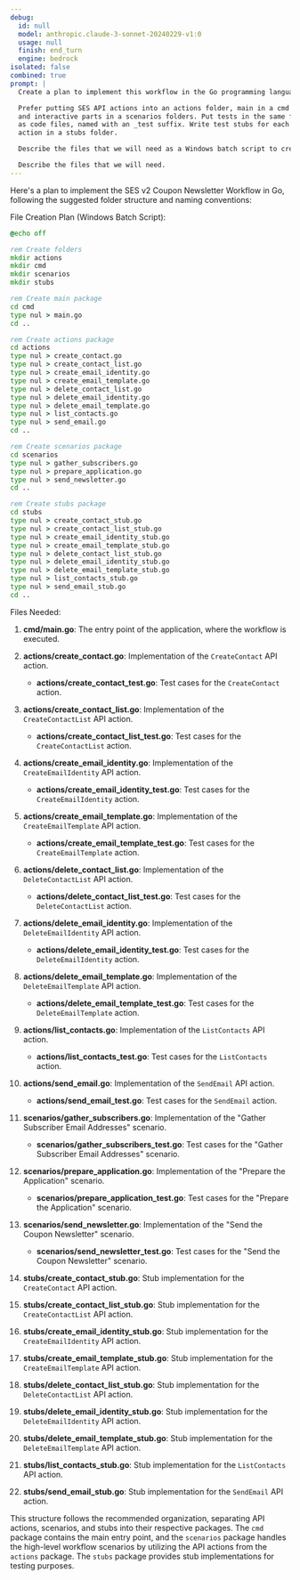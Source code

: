 ```yaml
---
debug:
  id: null
  model: anthropic.claude-3-sonnet-20240229-v1:0
  usage: null
  finish: end_turn
  engine: bedrock
isolated: false
combined: true
prompt: |
  Create a plan to implement this workflow in the Go programming language.

  Prefer putting SES API actions into an actions folder, main in a cmd folder,
  and interactive parts in a scenarios folders. Put tests in the same folder
  as code files, named with an _test suffix. Write test stubs for each API
  action in a stubs folder.

  Describe the files that we will need as a Windows batch script to create their outlines.

  Describe the files that we will need.
---
```

Here's a plan to implement the SES v2 Coupon Newsletter Workflow in Go, following the suggested folder structure and naming conventions:

File Creation Plan (Windows Batch Script):

```bat
@echo off

rem Create folders
mkdir actions
mkdir cmd
mkdir scenarios
mkdir stubs

rem Create main package
cd cmd
type nul > main.go
cd ..

rem Create actions package
cd actions
type nul > create_contact.go
type nul > create_contact_list.go
type nul > create_email_identity.go
type nul > create_email_template.go
type nul > delete_contact_list.go
type nul > delete_email_identity.go
type nul > delete_email_template.go
type nul > list_contacts.go
type nul > send_email.go
cd ..

rem Create scenarios package
cd scenarios
type nul > gather_subscribers.go
type nul > prepare_application.go
type nul > send_newsletter.go
cd ..

rem Create stubs package
cd stubs
type nul > create_contact_stub.go
type nul > create_contact_list_stub.go
type nul > create_email_identity_stub.go
type nul > create_email_template_stub.go
type nul > delete_contact_list_stub.go
type nul > delete_email_identity_stub.go
type nul > delete_email_template_stub.go
type nul > list_contacts_stub.go
type nul > send_email_stub.go
cd ..
```

Files Needed:

1. **cmd/main.go**: The entry point of the application, where the workflow is executed.

2. **actions/create_contact.go**: Implementation of the `CreateContact` API action.
   - **actions/create_contact_test.go**: Test cases for the `CreateContact` action.

3. **actions/create_contact_list.go**: Implementation of the `CreateContactList` API action.
   - **actions/create_contact_list_test.go**: Test cases for the `CreateContactList` action.

4. **actions/create_email_identity.go**: Implementation of the `CreateEmailIdentity` API action.
   - **actions/create_email_identity_test.go**: Test cases for the `CreateEmailIdentity` action.

5. **actions/create_email_template.go**: Implementation of the `CreateEmailTemplate` API action.
   - **actions/create_email_template_test.go**: Test cases for the `CreateEmailTemplate` action.

6. **actions/delete_contact_list.go**: Implementation of the `DeleteContactList` API action.
   - **actions/delete_contact_list_test.go**: Test cases for the `DeleteContactList` action.

7. **actions/delete_email_identity.go**: Implementation of the `DeleteEmailIdentity` API action.
   - **actions/delete_email_identity_test.go**: Test cases for the `DeleteEmailIdentity` action.

8. **actions/delete_email_template.go**: Implementation of the `DeleteEmailTemplate` API action.
   - **actions/delete_email_template_test.go**: Test cases for the `DeleteEmailTemplate` action.

9. **actions/list_contacts.go**: Implementation of the `ListContacts` API action.
   - **actions/list_contacts_test.go**: Test cases for the `ListContacts` action.

10. **actions/send_email.go**: Implementation of the `SendEmail` API action.
    - **actions/send_email_test.go**: Test cases for the `SendEmail` action.

11. **scenarios/gather_subscribers.go**: Implementation of the "Gather Subscriber Email Addresses" scenario.
    - **scenarios/gather_subscribers_test.go**: Test cases for the "Gather Subscriber Email Addresses" scenario.

12. **scenarios/prepare_application.go**: Implementation of the "Prepare the Application" scenario.
    - **scenarios/prepare_application_test.go**: Test cases for the "Prepare the Application" scenario.

13. **scenarios/send_newsletter.go**: Implementation of the "Send the Coupon Newsletter" scenario.
    - **scenarios/send_newsletter_test.go**: Test cases for the "Send the Coupon Newsletter" scenario.

14. **stubs/create_contact_stub.go**: Stub implementation for the `CreateContact` API action.

15. **stubs/create_contact_list_stub.go**: Stub implementation for the `CreateContactList` API action.

16. **stubs/create_email_identity_stub.go**: Stub implementation for the `CreateEmailIdentity` API action.

17. **stubs/create_email_template_stub.go**: Stub implementation for the `CreateEmailTemplate` API action.

18. **stubs/delete_contact_list_stub.go**: Stub implementation for the `DeleteContactList` API action.

19. **stubs/delete_email_identity_stub.go**: Stub implementation for the `DeleteEmailIdentity` API action.

20. **stubs/delete_email_template_stub.go**: Stub implementation for the `DeleteEmailTemplate` API action.

21. **stubs/list_contacts_stub.go**: Stub implementation for the `ListContacts` API action.

22. **stubs/send_email_stub.go**: Stub implementation for the `SendEmail` API action.

This structure follows the recommended organization, separating API actions, scenarios, and stubs into their respective packages. The `cmd` package contains the main entry point, and the `scenarios` package handles the high-level workflow scenarios by utilizing the API actions from the `actions` package. The `stubs` package provides stub implementations for testing purposes.